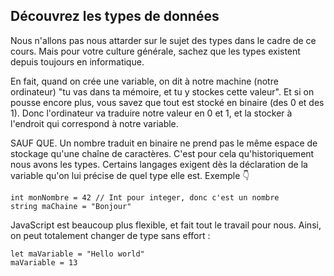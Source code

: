 ## Découvrez les types de données

Nous n'allons pas nous attarder sur le sujet des types dans le cadre de ce cours. Mais pour votre culture générale, sachez que les types existent depuis toujours en informatique. 

En fait, quand on crée une variable, on dit à notre machine (notre ordinateur) "tu vas dans ta mémoire, et tu y stockes cette valeur". Et si on pousse encore plus, vous savez que tout est stocké en binaire (des 0 et des 1). Donc l'ordinateur va traduire notre valeur en 0 et 1, et la stocker à l'endroit qui correspond à notre variable. 

SAUF QUE. Un nombre traduit en binaire ne prend pas le même espace de stockage qu'une chaîne de caractères. C'est pour cela qu'historiquement nous avons les types. Certains langages exigent dès la déclaration de la variable qu'on lui précise de quel type elle est.
Exemple 👇
```
int monNombre = 42 // Int pour integer, donc c'est un nombre
string maChaine = "Bonjour"
```

JavaScript est beaucoup plus flexible, et fait tout le travail pour nous. Ainsi, on peut totalement changer de type sans effort :
```
let maVariable = "Hello world"
maVariable = 13
```